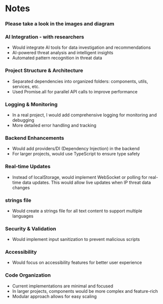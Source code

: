 # Notes

### Please take a look in the images and diagram

### AI Integration - with researchers
- Would integrate AI tools for data investigation and recommendations
- AI-powered threat analysis and intelligent insights
- Automated pattern recognition in threat data

### Project Structure & Architecture
- Separated dependencies into organized folders: components, utils, services, etc.
- Used Promise.all for parallel API calls to improve performance

### Logging & Monitoring
- In a real project, I would add comprehensive logging for monitoring and debugging
- More detailed error handling and tracking

### Backend Enhancements
- Would add providers/DI (Dependency Injection) in the backend
- For larger projects, would use TypeScript to ensure type safety

### Real-time Updates
- Instead of localStorage, would implement WebSocket or polling for real-time data updates. This would allow live updates when IP threat data changes

### strings file
- Would create a strings file for all text content to support multiple languages

### Security & Validation
- Would implement input sanitization to prevent malicious scripts

### Accessibility
- Would focus on accessibility features for better user experience

### Code Organization
- Current implementations are minimal and focused
- In larger projects, components would be more complex and feature-rich
- Modular approach allows for easy scaling


